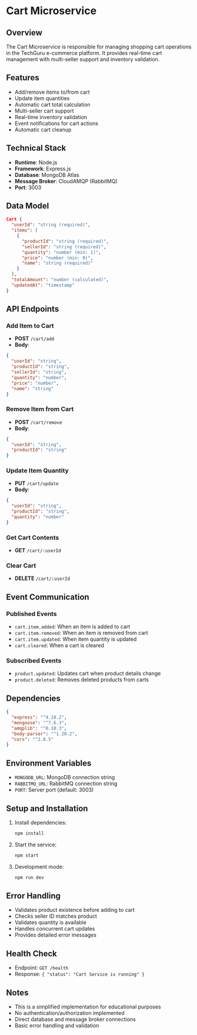 # Cart Microservice

## Overview
The Cart Microservice is responsible for managing shopping cart operations in the TechGuru e-commerce platform. It provides real-time cart management with multi-seller support and inventory validation.

## Features
- Add/remove items to/from cart
- Update item quantities
- Automatic cart total calculation
- Multi-seller cart support
- Real-time inventory validation
- Event notifications for cart actions
- Automatic cart cleanup

## Technical Stack
- **Runtime**: Node.js
- **Framework**: Express.js
- **Database**: MongoDB Atlas
- **Message Broker**: CloudAMQP (RabbitMQ)
- **Port**: 3003

## Data Model
```json
Cart {
  "userId": "string (required)",
  "items": [
    {
      "productId": "string (required)",
      "sellerId": "string (required)",
      "quantity": "number (min: 1)",
      "price": "number (min: 0)",
      "name": "string (required)"
    }
  ],
  "totalAmount": "number (calculated)",
  "updatedAt": "timestamp"
}
```

## API Endpoints

### Add Item to Cart
- **POST** `/cart/add`
- **Body**:
```json
{
  "userId": "string",
  "productId": "string",
  "sellerId": "string",
  "quantity": "number",
  "price": "number",
  "name": "string"
}
```

### Remove Item from Cart
- **POST** `/cart/remove`
- **Body**:
```json
{
  "userId": "string",
  "productId": "string"
}
```

### Update Item Quantity
- **PUT** `/cart/update`
- **Body**:
```json
{
  "userId": "string",
  "productId": "string",
  "quantity": "number"
}
```

### Get Cart Contents
- **GET** `/cart/:userId`

### Clear Cart
- **DELETE** `/cart/:userId`

## Event Communication

### Published Events
- `cart.item.added`: When an item is added to cart
- `cart.item.removed`: When an item is removed from cart
- `cart.item.updated`: When item quantity is updated
- `cart.cleared`: When a cart is cleared

### Subscribed Events
- `product.updated`: Updates cart when product details change
- `product.deleted`: Removes deleted products from carts

## Dependencies
```json
{
  "express": "^4.18.2",
  "mongoose": "^7.6.3",
  "amqplib": "^0.10.3",
  "body-parser": "^1.20.2",
  "cors": "^2.8.5"
}
```

## Environment Variables
- `MONGODB_URL`: MongoDB connection string
- `RABBITMQ_URL`: RabbitMQ connection string
- `PORT`: Server port (default: 3003)

## Setup and Installation
1. Install dependencies:
   ```bash
   npm install
   ```

2. Start the service:
   ```bash
   npm start
   ```

3. Development mode:
   ```bash
   npm run dev
   ```

## Error Handling
- Validates product existence before adding to cart
- Checks seller ID matches product
- Validates quantity is available
- Handles concurrent cart updates
- Provides detailed error messages

## Health Check
- Endpoint: `GET /health`
- Response: `{ "status": "Cart Service is running" }`

## Notes
- This is a simplified implementation for educational purposes
- No authentication/authorization implemented
- Direct database and message broker connections
- Basic error handling and validation
